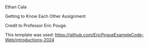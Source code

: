 Ethan Cala

Getting to Know Each Other Assignment 

Credit to Professor Eric Pouge.

This template was used:
https://github.com/EricPogueExampleCode-Web/introductions-2024

